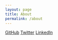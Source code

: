 ```yaml
---
layout: page
title: About
permalink: /about
---
```


[GitHub](https://github.com/nitsky)
[Twitter](https://twitter.com/davidyamnitsky)
[LinkedIn](https://linkedin.com/in/davidyamnitsky)

